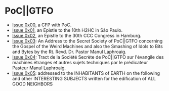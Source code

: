 # PoC||GTFO

* [Issue 0x00](pocorgtfo00.pdf), a CFP with PoC.
* [Issue 0x01](pocorgtfo01.pdf), an Epistle to the 10th H2HC in São Paulo.
* [Issue 0x02](pocorgtfo02.pdf), an Epistle to the 30th CCC Congress in Hamburg.
* [Issue 0x03](pocorgtfo03.pdf): An Address to the Secret Society of PoC||GTFO concerning the Gospel of the Weird Machines and also the Smashing of Idols to Bits and Bytes by the Rt. Revd. Dr. Pastor Manul Laphroaig.
* [Issue 0x04](pocorgtfo04.pdf): Tract de la Société Secrète de PoC||GTFO sur l'évangile des machines étranges et autres sujets techniques par le prédicateur Pasteur Manul Laphroaig.
* [Issue 0x05](pocorgtfo05.pdf): addressed to the INHABITANTS of EARTH on the following and other INTERESTING SUBJECTS written for the edification of ALL GOOD NEIGHBORS
